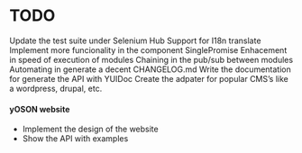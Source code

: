 TODO
====

Update the test suite under Selenium Hub
Support for I18n translate
Implement more funcionality in the component SinglePromise
Enhacement in speed of execution of modules
Chaining in the pub/sub between modules
Automating in generate a decent CHANGELOG.md
Write the documentation for generate the API with YUIDoc
Create the adpater for popular CMS’s like a wordpress, drupal, etc.

#### yOSON website

* Implement the design of the website
* Show the API with examples

